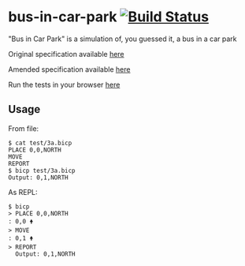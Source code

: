 # bus-in-car-park [![Build Status](https://travis-ci.org/aaronjameslang/bus-in-car-park.svg?branch=master)](https://travis-ci.org/aaronjameslang/bus-in-car-park)

"Bus in Car Park" is a simulation of, you guessed it, a bus in a car park

Original specification available [here](username.github.io/bus-in-car-park/specification.pdf)

Amended  specification available [here](username.github.io/bus-in-car-park/specification.html)

Run the tests in your browser [here](//aaronjameslang.github.io/bus-in-car-park/tests.html)

## Usage

From file:

    $ cat test/3a.bicp
    PLACE 0,0,NORTH
    MOVE
    REPORT
    $ bicp test/3a.bicp
    Output: 0,1,NORTH

As REPL:

    $ bicp
    > PLACE 0,0,NORTH
    : 0,0 🠝
    > MOVE
    : 0,1 🠝
    > REPORT
      Output: 0,1,NORTH
